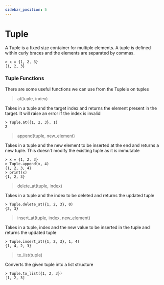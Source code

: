 ```yaml
---
sidebar_position: 5
---
```


# Tuple

A Tuple is a fixed size container for multiple elements. A tuple is defined within curly braces and the elements are separated by commas.

```
> x = {1, 2, 3}
{1, 2, 3}
```

### Tuple Functions

There are some useful functions we can use from the Tuplele on tuples

> at(tuple, index)

Takes in a tuple and the target index and returns the element present in the target. It will raise an error if the index is invalid

```
> Tuple.at({1, 2, 3}, 1)
2
```

> append(tuple, new_element)

Takes in a tuple and the new element to be inserted at the end and returns a new tuple. This doesn't modify the existing tuple as it is immutable

```
> x = {1, 2, 3}
> Tuple.append(x, 4)
{1, 2, 3, 4}
> print(x)
{1, 2, 3}
```

> delete_at(tuple, index)

Takes in a tuple and the index to be deleted and returns the updated tuple

```
> Tuple.delete_at({1, 2, 3}, 0)
{2, 3}
```

> insert_at(tuple, index, new_element)

Takes in a tuple, index and the new value to be inserted in the tuple and returns the updated tuple

```
> Tuple.insert_at({1, 2, 3}, 1, 4)
{1, 4, 2, 3}
```

> to_list(tuple)

Converts the given tuple into a list structure

```
> Tuple.to_list({1, 2, 3})
[1, 2, 3]

```
